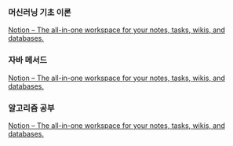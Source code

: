 ### 머신러닝 기초 이론

[Notion – The all-in-one workspace for your notes, tasks, wikis, and databases.](https://planet-drill-f9f.notion.site/vs-5b987019b24b469ab60d6581c5c76f3b?pvs=4)



### 자바 메서드

[Notion – The all-in-one workspace for your notes, tasks, wikis, and databases.](https://planet-drill-f9f.notion.site/9e26be96f47f4114a4668a39973ba0e0?pvs=4)



### 알고리즘 공부

[Notion – The all-in-one workspace for your notes, tasks, wikis, and databases.](https://planet-drill-f9f.notion.site/50310d66e4714ed6942bcc8a632fbce6?pvs=4)